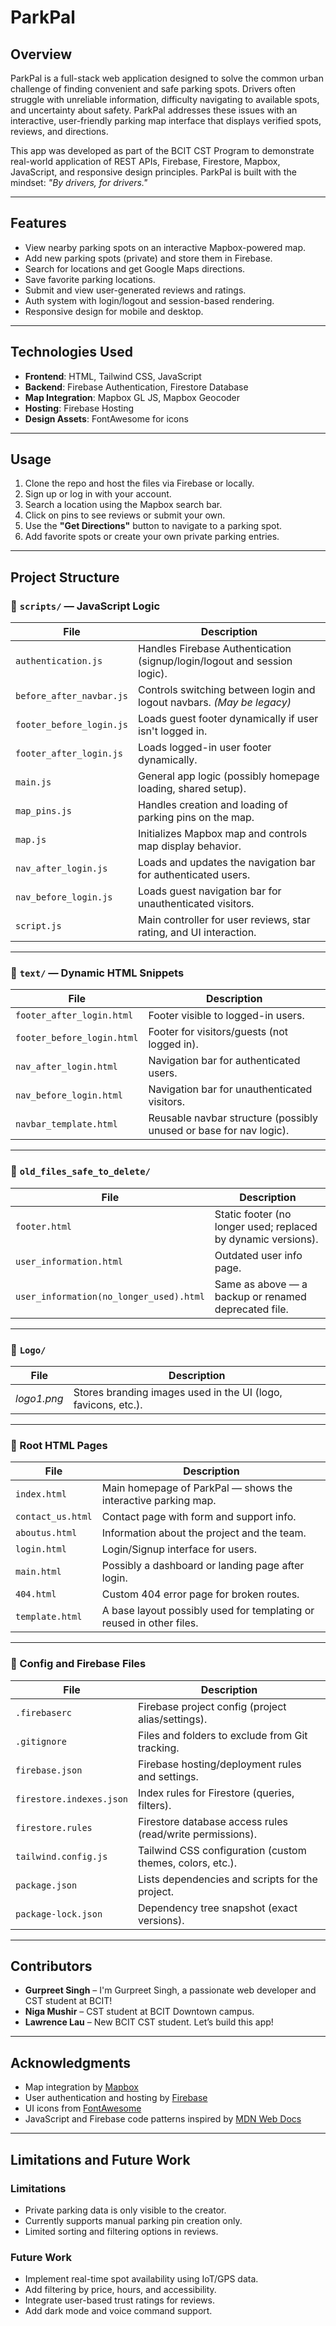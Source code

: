 # ParkPal

## Overview
ParkPal is a full-stack web application designed to solve the common urban challenge of finding convenient and safe parking spots. Drivers often struggle with unreliable information, difficulty navigating to available spots, and uncertainty about safety. ParkPal addresses these issues with an interactive, user-friendly parking map interface that displays verified spots, reviews, and directions.

This app was developed as part of the BCIT CST Program to demonstrate real-world application of REST APIs, Firebase, Firestore, Mapbox, JavaScript, and responsive design principles. ParkPal is built with the mindset: *"By drivers, for drivers."*

---

## Features
- View nearby parking spots on an interactive Mapbox-powered map.
- Add new parking spots (private) and store them in Firebase.
- Search for locations and get Google Maps directions.
- Save favorite parking locations.
- Submit and view user-generated reviews and ratings.
- Auth system with login/logout and session-based rendering.
- Responsive design for mobile and desktop.

---

## Technologies Used

- **Frontend**: HTML, Tailwind CSS, JavaScript
- **Backend**: Firebase Authentication, Firestore Database
- **Map Integration**: Mapbox GL JS, Mapbox Geocoder
- **Hosting**: Firebase Hosting
- **Design Assets**: FontAwesome for icons

---

## Usage

1. Clone the repo and host the files via Firebase or locally.
2. Sign up or log in with your account.
3. Search a location using the Mapbox search bar.
4. Click on pins to see reviews or submit your own.
5. Use the **"Get Directions"** button to navigate to a parking spot.
6. Add favorite spots or create your own private parking entries.

---

## Project Structure

### 📁 `scripts/` — JavaScript Logic

| File | Description |
|------|-------------|
| `authentication.js` | Handles Firebase Authentication (signup/login/logout and session logic). |
| `before_after_navbar.js` | Controls switching between login and logout navbars. *(May be legacy)* |
| `footer_before_login.js` | Loads guest footer dynamically if user isn't logged in. |
| `footer_after_login.js` | Loads logged-in user footer dynamically. |
| `main.js` | General app logic (possibly homepage loading, shared setup). |
| `map_pins.js` | Handles creation and loading of parking pins on the map. |
| `map.js` | Initializes Mapbox map and controls map display behavior. |
| `nav_after_login.js` | Loads and updates the navigation bar for authenticated users. |
| `nav_before_login.js` | Loads guest navigation bar for unauthenticated visitors. |
| `script.js` | Main controller for user reviews, star rating, and UI interaction. |

---

### 📁 `text/` — Dynamic HTML Snippets

| File | Description |
|------|-------------|
| `footer_after_login.html` | Footer visible to logged-in users. |
| `footer_before_login.html` | Footer for visitors/guests (not logged in). |
| `nav_after_login.html` | Navigation bar for authenticated users. |
| `nav_before_login.html` | Navigation bar for unauthenticated visitors. |
| `navbar_template.html` | Reusable navbar structure (possibly unused or base for nav logic). |

---

### 📁 `old_files_safe_to_delete/`

| File | Description |
|------|-------------|
| `footer.html` | Static footer (no longer used; replaced by dynamic versions). |
| `user_information.html` | Outdated user info page. |
| `user_information(no_longer_used).html` | Same as above — a backup or renamed deprecated file. |

---

### 📁 `Logo/`

| File | Description |
|------|-------------|
| *logo1.png* | Stores branding images used in the UI (logo, favicons, etc.). |

---

### 📄 Root HTML Pages

| File | Description |
|------|-------------|
| `index.html` | Main homepage of ParkPal — shows the interactive parking map. |
| `contact_us.html` | Contact page with form and support info. |
| `aboutus.html` | Information about the project and the team. |
| `login.html` | Login/Signup interface for users. |
| `main.html` | Possibly a dashboard or landing page after login. |
| `404.html` | Custom 404 error page for broken routes. |
| `template.html` | A base layout possibly used for templating or reused in other files. |

---

### 📄 Config and Firebase Files

| File | Description |
|------|-------------|
| `.firebaserc` | Firebase project config (project alias/settings). |
| `.gitignore` | Files and folders to exclude from Git tracking. |
| `firebase.json` | Firebase hosting/deployment rules and settings. |
| `firestore.indexes.json` | Index rules for Firestore (queries, filters). |
| `firestore.rules` | Firestore database access rules (read/write permissions). |
| `tailwind.config.js` | Tailwind CSS configuration (custom themes, colors, etc.). |
| `package.json` | Lists dependencies and scripts for the project. |
| `package-lock.json` | Dependency tree snapshot (exact versions). |

---

## Contributors
- **Gurpreet Singh** – I'm Gurpreet Singh, a passionate web developer and CST student at BCIT!
- **Niga Mushir** – CST student at BCIT Downtown campus.
- **Lawrence Lau** – New BCIT CST student. Let’s build this app!

---

## Acknowledgments

- Map integration by [Mapbox](https://www.mapbox.com/)
- User authentication and hosting by [Firebase](https://firebase.google.com/)
- UI icons from [FontAwesome](https://fontawesome.com/)
- JavaScript and Firebase code patterns inspired by [MDN Web Docs](https://developer.mozilla.org/)

---

## Limitations and Future Work

### Limitations
- Private parking data is only visible to the creator.
- Currently supports manual parking pin creation only.
- Limited sorting and filtering options in reviews.

### Future Work
- Implement real-time spot availability using IoT/GPS data.
- Add filtering by price, hours, and accessibility.
- Integrate user-based trust ratings for reviews.
- Add dark mode and voice command support.

